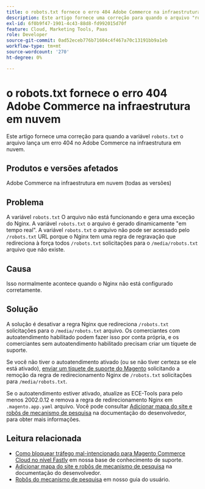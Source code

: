 ```yaml
---
title: o robots.txt fornece o erro 404 Adobe Commerce na infraestrutura em nuvem
description: Este artigo fornece uma correção para quando o arquivo "robots.txt" lança um erro 404 no Adobe Commerce na infraestrutura em nuvem.
exl-id: 6f0b9f47-1901-4c43-88d8-fd992015d70f
feature: Cloud, Marketing Tools, Paas
role: Developer
source-git-commit: 0ad52eceb776b71604c4f467a70c13191bb9a1eb
workflow-type: tm+mt
source-wordcount: '270'
ht-degree: 0%

---
```


# o robots.txt fornece o erro 404 Adobe Commerce na infraestrutura em nuvem

Este artigo fornece uma correção para quando a variável `robots.txt` o arquivo lança um erro 404 no Adobe Commerce na infraestrutura em nuvem.

## Produtos e versões afetados

Adobe Commerce na infraestrutura em nuvem (todas as versões)

## Problema

A variável `robots.txt` O arquivo não está funcionando e gera uma exceção do Nginx. A variável `robots.txt` o arquivo é gerado dinamicamente &quot;em tempo real&quot;. A variável `robots.txt` o arquivo não pode ser acessado pelo `/robots.txt` URL porque o Nginx tem uma regra de regravação que redireciona à força todos `/robots.txt` solicitações para o `/media/robots.txt` arquivo que não existe.

## Causa

Isso normalmente acontece quando o Nginx não está configurado corretamente.

## Solução

A solução é desativar a regra Nginx que redireciona `/robots.txt` solicitações para o `/media/robots.txt` arquivo. Os comerciantes com autoatendimento habilitado podem fazer isso por conta própria, e os comerciantes sem autoatendimento habilitado precisam criar um tíquete de suporte.

Se você não tiver o autoatendimento ativado (ou se não tiver certeza se ele está ativado), [enviar um tíquete de suporte do Magento](/help/help-center-guide/help-center/magento-help-center-user-guide.md#submit-ticket) solicitando a remoção da regra de redirecionamento Nginx de `/robots.txt` solicitações para `/media/robots.txt`.

Se o autoatendimento estiver ativado, atualize as ECE-Tools para pelo menos 2002.0.12 e remova a regra de redirecionamento Nginx em `.magento.app.yaml` arquivo. Você pode consultar [Adicionar mapa do site e robôs de mecanismo de pesquisa](https://experienceleague.adobe.com/docs/commerce-cloud-service/user-guide/configure-store/robots-sitemap.html) na documentação do desenvolvedor, para obter mais informações.

## Leitura relacionada

* [Como bloquear tráfego mal-intencionado para Magento Commerce Cloud no nível Fastly](/help/how-to/general/block-malicious-traffic-for-magento-commerce-on-fastly-level.md) em nossa base de conhecimento de suporte.
* [Adicionar mapa do site e robôs de mecanismo de pesquisa](https://devdocs.magento.com/cloud/trouble/robots-sitemap.html) na documentação do desenvolvedor.
* [Robôs do mecanismo de pesquisa](https://experienceleague.adobe.com/docs/commerce-admin/marketing/seo/seo-overview.html#search-engine-robots) em nosso guia do usuário.
